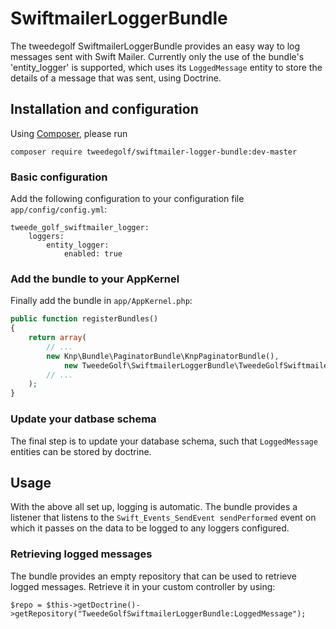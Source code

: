 # SwiftmailerLoggerBundle

The tweedegolf SwiftmailerLoggerBundle provides an easy way to log messages sent with Swift Mailer. Currently
only the use of the bundle's 'entity_logger' is supported, which uses its `LoggedMessage` entity to store
the details of a message that was sent, using Doctrine.

## Installation and configuration

Using [Composer][composer], please run

```
composer require tweedegolf/swiftmailer-logger-bundle:dev-master
```

### Basic configuration
Add the following configuration to your configuration file `app/config/config.yml`:

```
tweede_golf_swiftmailer_logger:
    loggers:
        entity_logger:
            enabled: true
```

### Add the bundle to your AppKernel
Finally add the bundle in `app/AppKernel.php`:

```php
public function registerBundles()
{
    return array(
        // ...
        new Knp\Bundle\PaginatorBundle\KnpPaginatorBundle(),
            new TweedeGolf\SwiftmailerLoggerBundle\TweedeGolfSwiftmailerLoggerBundle(),
        // ...
    );
}
```

### Update your datbase schema
The final step is to update your database schema, such that `LoggedMessage` entities can be stored by doctrine.

## Usage
With the above all set up, logging is automatic. The bundle provides a listener that listens to the
`Swift_Events_SendEvent sendPerformed` event on which it passes on the data to be logged to any loggers configured.

### Retrieving logged messages
The bundle provides an empty repository that can be used to retrieve logged messages. Retrieve it in your custom
controller by using:

```
$repo = $this->getDoctrine()->getRepository("TweedeGolfSwiftmailerLoggerBundle:LoggedMessage");

```

[composer]: https://getcomposer.org/
